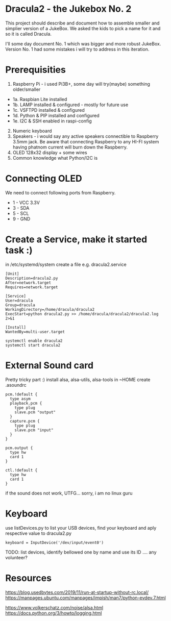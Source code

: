# Dracula2 - the Jukebox No. 2

This project should describe and document how to assemble smaller and simplier version of a JukeBox. We asked the kids to pick a name for it and so it is called Dracula.

I'll some day document No. 1 which was bigger and more robust JukeBox. Version No. 1 had some mistakes i will try to address in this iteration.

# Prerequisities
1. Raspberry Pi - i used Pi3B+, some day will try(maybe) something older/smaller
  - 1a. Raspbian Lite installed
  - 1b. LAMP installed & configured - mostly for future use
  - 1c. VSFTPD installed & configured
  - 1d. Python & PIP installed and configured
  - 1e. I2C & SSH enabled in raspi-config
2. Numeric keyboard
3. Speakers - i would say any active speakers connectible to Raspberry 3.5mm jack. Be aware that connecting Raspberry to any HI-FI system having phatnom current will burn down the Raspberry. 
4. OLED 128x32 display + some wires
5. Common knowledge what Python/I2C is

# Connecting OLED
We need to connect following ports from Raspberry.
- 1 - VCC 3.3V
- 3 - SDA
- 5 - SCL
- 9 - GND

# Create a Service, make it started task :)
in /etc/systemd/system create a file e.g. dracula2.service

```
[Unit]
Description=dracula2.py
After=network.target
Requires=network.target

[Service]
User=dracula
Group=dracula
WorkingDirectory=/home/dracula/dracula2
ExecStart=python dracula2.py >> /home/dracula/dracula2/dracula2.log 2>&1

[Install]
WantedBy=multi-user.target
```
```
systemctl enable dracula2
systemctl start dracula2
```
# External Sound card
Pretty tricky part :)
install alsa, alsa-utils, alsa-tools
in ~HOME create .asoundrc
```
pcm.!default {
  type asym
  playback.pcm {
    type plug
    slave.pcm "output"
  }
  capture.pcm {
    type plug
    slave.pcm "input"
  }
}

pcm.output {
  type hw
  card 1
}

ctl.!default {
  type hw
  card 1
}
```
if the sound does not work, UTFG... sorry, i am no linux guru

# Keyboard
use listDevices.py to list your USB devices, find your keyboard and aply respective value to dracula2.py
```
keyboard = InputDevice('/dev/input/event0')
```
TODO: list devices, identify bellowed one by name and use its ID .... any volunteer?

# Resources
https://blog.usedbytes.com/2019/11/run-at-startup-without-rc.local/
https://manpages.ubuntu.com/manpages/impish/man7/python-evdev.7.html

https://www.volkerschatz.com/noise/alsa.html
https://docs.python.org/3/howto/logging.html





